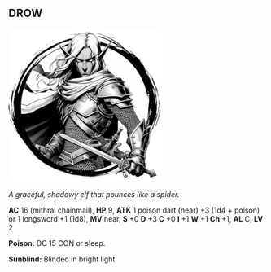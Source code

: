 ## DROW

![](images/drow.webp)

_A graceful, shadowy elf that pounces like a spider._

**AC** 16 (mithral chainmail), **HP** 9, **ATK** 1 poison dart (near) +3 (1d4 + poison) or 1 longsword +1 (1d8), **MV** near, **S** +0 **D** +3 **C** +0 **I** +1 **W** +1 **Ch** +1, **AL** C, **LV** 2

**Poison:** DC 15 CON or sleep.

**Sunblind:** Blinded in bright light.

